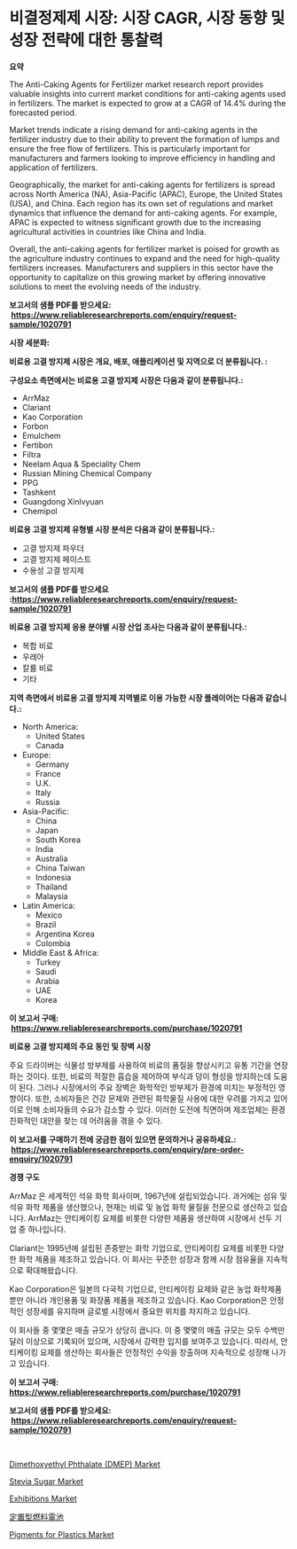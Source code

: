<p><h1>비결정제제 시장: 시장 CAGR, 시장 동향 및 성장 전략에 대한 통찰력</h1></p><p><strong>요약</strong></p>
<p><p>The Anti-Caking Agents for Fertilizer market research report provides valuable insights into current market conditions for anti-caking agents used in fertilizers. The market is expected to grow at a CAGR of 14.4% during the forecasted period. </p><p>Market trends indicate a rising demand for anti-caking agents in the fertilizer industry due to their ability to prevent the formation of lumps and ensure the free flow of fertilizers. This is particularly important for manufacturers and farmers looking to improve efficiency in handling and application of fertilizers.</p><p>Geographically, the market for anti-caking agents for fertilizers is spread across North America (NA), Asia-Pacific (APAC), Europe, the United States (USA), and China. Each region has its own set of regulations and market dynamics that influence the demand for anti-caking agents. For example, APAC is expected to witness significant growth due to the increasing agricultural activities in countries like China and India.</p><p>Overall, the anti-caking agents for fertilizer market is poised for growth as the agriculture industry continues to expand and the need for high-quality fertilizers increases. Manufacturers and suppliers in this sector have the opportunity to capitalize on this growing market by offering innovative solutions to meet the evolving needs of the industry.</p></p>
<p><strong>보고서의 샘플 PDF를 받으세요: &nbsp;<a href="https://www.reliableresearchreports.com/enquiry/request-sample/1020791">https://www.reliableresearchreports.com/enquiry/request-sample/1020791</a></strong></p>
<p><strong>시장 세분화:</strong></p>
<p><strong> 비료용 고결 방지제 시장은 개요, 배포, 애플리케이션 및 지역으로 더 분류됩니다. :</strong></p>
<p><strong>구성요소 측면에서는 비료용 고결 방지제 시장은 다음과 같이 분류됩니다.:</strong></p>
<p><ul><li>ArrMaz</li><li>Clariant</li><li>Kao Corporation</li><li>Forbon</li><li>Emulchem</li><li>Fertibon</li><li>Filtra</li><li>Neelam Aqua & Speciality Chem</li><li>Russian Mining Chemical Company</li><li>PPG</li><li>Tashkent</li><li>Guangdong Xinlvyuan</li><li>Chemipol</li></ul></p>
<p><strong> 비료용 고결 방지제 유형별 시장 분석은 다음과 같이 분류됩니다.:</strong></p>
<p><ul><li>고결 방지제 파우더</li><li>고결 방지제 페이스트</li><li>수용성 고결 방지제</li></ul></p>
<p><strong>보고서의 샘플 PDF를 받으세요 :<a href="https://www.reliableresearchreports.com/enquiry/request-sample/1020791">https://www.reliableresearchreports.com/enquiry/request-sample/1020791</a></strong></p>
<p><strong> 비료용 고결 방지제 응용 분야별 시장 산업 조사는 다음과 같이 분류됩니다.:</strong></p>
<p><ul><li>복합 비료</li><li>우레아</li><li>칼륨 비료</li><li>기타</li></ul></p>
<p><strong>지역 측면에서 비료용 고결 방지제 지역별로 이용 가능한 시장 플레이어는 다음과 같습니다.:</strong></p>
<p><ul>
    <li>
        North America:
        <ul>
            <li>United States</li>
            <li>Canada</li>
        </ul>
    </li>
    <li>
        Europe:
        <ul>
            <li>Germany</li>
            <li>France</li>
            <li>U.K.</li>
            <li>Italy</li>
            <li>Russia</li>
        </ul>
    </li>
    <li>
        Asia-Pacific:
        <ul>
            <li>China</li>
            <li>Japan</li>
            <li>South Korea</li>
            <li>India</li>
            <li>Australia</li>
            <li>China Taiwan</li>
            <li>Indonesia</li>
            <li>Thailand</li>
            <li>Malaysia</li>
        </ul>
    </li>
    <li>
        Latin America:
        <ul>
            <li>Mexico</li>
            <li>Brazil</li>
            <li>Argentina Korea</li>
            <li>Colombia</li>
        </ul>
    </li>
    <li>
        Middle East & Africa:
        <ul>
            <li>Turkey</li>
            <li>Saudi</li>
            <li>Arabia</li>
            <li>UAE</li>
            <li>Korea</li>
        </ul>
    </li>
    </ul></p>
<p><strong>이 보고서 구매: &nbsp;<a href="https://www.reliableresearchreports.com/purchase/1020791">https://www.reliableresearchreports.com/purchase/1020791</a></strong></p>
<p><strong>비료용 고결 방지제의 주요 동인 및 장벽 시장</strong></p>
<p><p>주요 드라이버는 식물성 방부제를 사용하여 비료의 품질을 향상시키고 유통 기간을 연장하는 것이다. 또한, 비료의 적절한 흡습을 제어하여 부식과 덩이 형성을 방지하는데 도움이 된다. 그러나 시장에서의 주요 장벽은 화학적인 방부제가 환경에 미치는 부정적인 영향이다. 또한, 소비자들은 건강 문제와 관련된 화학물질 사용에 대한 우려를 가지고 있어 이로 인해 소비자들의 수요가 감소할 수 있다. 이러한 도전에 직면하며 제조업체는 환경 친화적인 대안을 찾는 데 어려움을 겪을 수 있다.</p></p>
<p><strong>이 보고서를 구매하기 전에 궁금한 점이 있으면 문의하거나 공유하세요.: &nbsp;<a href="https://www.reliableresearchreports.com/enquiry/pre-order-enquiry/1020791">https://www.reliableresearchreports.com/enquiry/pre-order-enquiry/1020791</a></strong></p>
<p><strong>경쟁 구도</strong></p>
<p><p>ArrMaz 은 세계적인 석유 화학 회사이며, 1967년에 설립되었습니다. 과거에는 섬유 및 석유 화학 제품을 생산했으나, 현재는 비료 및 농업 화학 물질을 전문으로 생산하고 있습니다. ArrMaz는 안티케이킹 요제를 비롯한 다양한 제품을 생산하여 시장에서 선두 기업 중 하나입니다. </p><p>Clariant는 1995년에 설립된 존중받는 화학 기업으로, 안티케이킹 요제를 비롯한 다양한 화학 제품을 제조하고 있습니다. 이 회사는 꾸준한 성장과 함께 시장 점유율을 지속적으로 확대해왔습니다.</p><p>Kao Corporation은 일본의 다국적 기업으로, 안티케이킹 요제와 같은 농업 화학제품 뿐만 아니라 개인용품 및 화장품 제품을 제조하고 있습니다. Kao Corporation은 안정적인 성장세를 유지하며 글로벌 시장에서 중요한 위치를 차지하고 있습니다. </p><p>이 회사들 중 몇몇은 매출 규모가 상당히 큽니다. 이 중 몇몇의 매출 규모는 모두 수백만 달러 이상으로 기록되어 있으며, 시장에서 강력한 입지를 보여주고 있습니다. 따라서, 안티케이킹 요제를 생산하는 회사들은 안정적인 수익을 창출하며 지속적으로 성장해 나가고 있습니다.</p></p>
<p><strong>이 보고서 구매: &nbsp; <a href="https://www.reliableresearchreports.com/purchase/1020791">https://www.reliableresearchreports.com/purchase/1020791</a></strong></p>
<p><strong>보고서의 샘플 PDF를 받으세요: &nbsp;<a href="https://www.reliableresearchreports.com/enquiry/request-sample/1020791">https://www.reliableresearchreports.com/enquiry/request-sample/1020791</a></strong><strong></strong></p>
<p>&nbsp;</p>
<p><p><a href="https://issuu.com/reportprime-2/docs/dimethoxyethyl-phthalate-dmep-market-size-2030.ppt">Dimethoxyethyl Phthalate (DMEP) Market</a></p><p><a href="https://github.com/Krish2023na/Market-Research-Report-List-3/blob/main/stevia-sugar-market.md">Stevia Sugar Market</a></p><p><a href="https://boundless-drawbridge-702.notion.site/Exhibitions-Market-Dynamics-2024-2031-Also-about-Its-Market-Trends-Projections-and-Opportunities-2ac68dd10f734e02965014e48582e2bf">Exhibitions Market</a></p><p><a href="https://github.com/zekaoe592392/Market-Research-Report-List-1/blob/main/1621933189917.md">定置型燃料電池</a></p><p><a href="https://github.com/RickHolmes3/Market-Research-Report-List-3/blob/main/pigments-for-plastics-market.md">Pigments for Plastics Market</a></p></p>